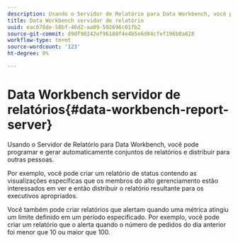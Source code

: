 ```yaml
---
description: Usando o Servidor de Relatório para Data Workbench, você pode programar e gerar automaticamente conjuntos de relatórios e distribuir para outras pessoas.
title: Data Workbench servidor de relatório
uuid: eac678de-58bf-46d2-aa09-592696c01fb2
source-git-commit: d9df90242ef96188f4e4b5e6d04cfef196b0a628
workflow-type: tm+mt
source-wordcount: '123'
ht-degree: 0%

---
```



# Data Workbench servidor de relatórios{#data-workbench-report-server}

Usando o Servidor de Relatório para Data Workbench, você pode programar e gerar automaticamente conjuntos de relatórios e distribuir para outras pessoas.

Por exemplo, você pode criar um relatório de status contendo as visualizações específicas que os membros do alto gerenciamento estão interessados em ver e então distribuir o relatório resultante para os executivos apropriados.

Você também pode criar relatórios que alertam quando uma métrica atingiu um limite definido em um período especificado. Por exemplo, você pode criar um relatório que o alerta quando o número de pedidos do dia anterior foi menor que 10 ou maior que 100.
